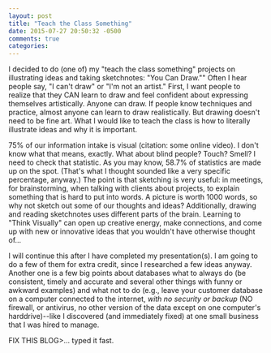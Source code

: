 ```yaml
---
layout: post
title: "Teach the Class Something"
date: 2015-07-27 20:50:32 -0500
comments: true
categories: 
---
```

I decided to do (one of) my "teach the class something" projects on illustrating ideas and taking sketchnotes:  "You Can Draw.""    Often I hear people say, "I can't draw" or "I'm not an artist."  First, I want people to realize that they CAN learn to draw and feel confident about expressing themselves artistically.  Anyone can draw.  If people know techniques and practice, almost anyone can learn to draw realistically.  But drawing doesn't need to be fine art.  What I would like to teach the class is how to literally illustrate ideas and why it is important.

75% of our information intake is visual (citation: some online video).  I don't know what that means, exactly.  What about blind people?  Touch?  Smell?  I need to check that statistic.  As you may know, 58.7% of statistics are made up on the spot.  (That's what I thought sounded like a very specific percentage, anyway.)  The point is that sketching is very useful:  in meetings, for brainstorming, when talking with clients about projects, to explain something that is hard to put into words.  A picture is worth 1000 words, so why not sketch out some of our thoughts and ideas?  Additionally, drawing and reading sketchnotes uses different parts of the brain.  Learning to "Think Visually" can open up creative energy, make connections, and come up with new or innovative ideas that you wouldn't have otherwise thought of...

I will continue this after I have completed my presentation(s).  I am going to do a few of them for extra credit, since I researched a few ideas anyway.  Another one is a few big points about databases what to always do (be consistent, timely and accurate and several other things with funny or awkward examples) and what not to do (e.g., leave your customer database on a computer connected to the internet, *with no security or backup* (NO firewall, or antivirus, no other version of the data except on one computer's harddrive)--like I discovered (and immediately fixed) at one small business that I was hired to manage.

FIX THIS BLOG>... typed it fast.